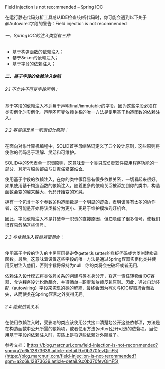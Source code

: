 Field injection is not recommended – Spring IOC

在运行静态代码分析工具或从IDE检查/分析代码时，你可能会遇到以下关于@Autowired字段的警告：Field injection is not recommended 

###### 一、Spring IOC的注入类型有三种

- 基于构造函数的依赖注入；
- 基于Setter的依赖注入；
- 基于字段的依赖注入；

##### 二、基于字段的依赖注入缺陷

###### 2.1 不允许不可变字段声明：

​		基于字段的依赖注入不适用于声明final/immutable的字段，因为这些字段必须在类实例化时实例化。声明不可变依赖关系的唯一方法是使用基于构造函数的依赖注入。

###### 2.2 容易违反单一职责设计原则：

​		在面向对象计算机编程中，SOLID首字母缩略词定义了五个设计原则，这些原则将使你的代码易于理解、灵活和可维护。

​		SOLID中的S代表单一职责原则，这意味着一个类只应负责软件应用程序功能的一部分，其所有服务都应与该责任紧密结合。

​		使用基于字段的依赖注入，在你的类中很容易有很多依赖关系，一切看起来很好。如果使用基于构造函数的依赖注入，随着更多的依赖关系被添加到你的类中，构造函数会变的越来越大，代码开始变的冗肿。

​		拥有一个包含十多个参数的构造函数是一个明显的迹象，表明该类有太多的协作者，这可能是开始将该类拆分为更小、更易于维护模块的好机会。

​		因此，字段依赖注入不是打破单一职责的直接原因，但它隐藏了很多信号，使我们很容易忽略这些信号。

###### 2.3 与依赖注入容器紧密耦合：

​		使用基于字段的注入的主要原因是避免getter和setter的样板代码或为类创建构造函数。最后，这意味着设置这些字段的唯一方法是通过Spring容器实例化类并使用反射注入他们，否则字段将保持为null，你的类将会被破坏或者无用。

​		依赖注入设计模式将类依赖关系的创建与类本身分开，将这一责任转移给IOC容器，允许程序设计松散耦合，并遵循单一职责和依赖反转原则。因此，通过自动装配（autowiring）字段来实现的类的解耦，最终会因为再次与IOC容器耦合而丢失，从而使类在Spring容器之外变得无用。

###### 2.4 隐藏依赖关系

在使用依赖注入时，受影响的类应该使用公共接口清楚地公开这些依赖项，方法是在构造函数中公开所需的依赖项，或者使用方法(setter)公开可选的依赖项。当使用基于字段的依赖注入时，实质上是将这些依赖对外隐藏了。



参考文档：[https://blog.marcnuri.com/field-injection-is-not-recommended?spm=a2c6h.12873639.article-detail.9.c0b370fevQimF5](https://blog.marcnuri.com/field-injection-is-not-recommended?spm=a2c6h.12873639.article-detail.9.c0b370fevQimF5)